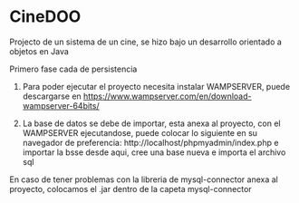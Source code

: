 # CineDOO
Projecto de un sistema de un cine, se hizo bajo un desarrollo orientado a objetos en Java

Primero fase cada de persistencia

1. Para poder ejecutar el proyecto necesita instalar WAMPSERVER, puede descargarse en https://www.wampserver.com/en/download-wampserver-64bits/

2. La base de datos se debe de importar, esta anexa al proyecto, con el WAMPSERVER ejecutandose, puede colocar lo siguiente en su navegador de preferencia:
http://localhost/phpmyadmin/index.php e importar la bsse desde aqui, cree una base nueva e importa el archivo sql


En caso de tener problemas con la libreria de mysql-connector anexa al proyecto, colocamos el .jar dentro de la capeta mysql-connector
